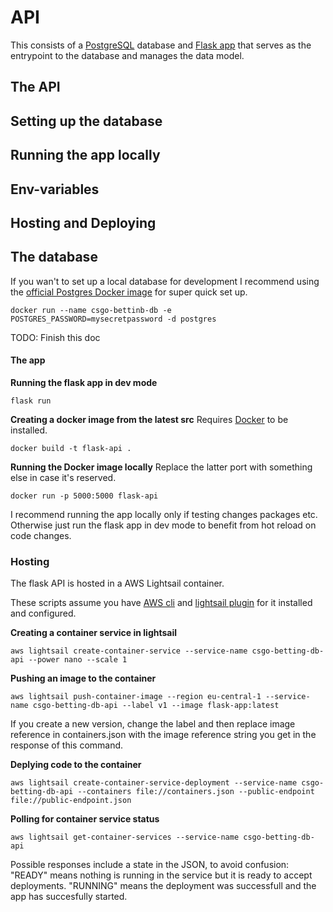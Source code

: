 # API

This consists of a [PostgreSQL](https://www.postgresql.org/) database and [Flask app](https://palletsprojects.com/p/flask/) that serves as the entrypoint to the database and manages the data model.

## The API

## Setting up the database

## Running the app locally

## Env-variables

## Hosting and Deploying

## The database

If you wan't to set up a local database for development I recommend using the [official Postgres Docker image](https://hub.docker.com/_/postgres) for super quick set up.
```
docker run --name csgo-bettinb-db -e POSTGRES_PASSWORD=mysecretpassword -d postgres
```

TODO: Finish this doc

#### The app

**Running the flask app in dev mode**
```
flask run
```

**Creating a docker image from the latest src**
Requires [Docker](https://www.docker.com/get-started/) to be installed.
```
docker build -t flask-api .
```

**Running the Docker image locally**
Replace the latter port with something else in case it's reserved.
```
docker run -p 5000:5000 flask-api
```
I recommend running the app locally only if testing changes packages etc. Otherwise just run the flask app in dev mode to benefit from hot reload on code changes.

### Hosting

The flask API is hosted in a AWS Lightsail container.

These scripts assume you have [AWS cli](https://docs.aws.amazon.com/cli/latest/userguide/cli-chap-getting-started.html) and [lightsail plugin](https://lightsail.aws.amazon.com/ls/docs/en_us/articles/amazon-lightsail-install-software) for it installed and configured.

**Creating a container service in lightsail**
```
aws lightsail create-container-service --service-name csgo-betting-db-api --power nano --scale 1
```

**Pushing an image to the container**
```
aws lightsail push-container-image --region eu-central-1 --service-name csgo-betting-db-api --label v1 --image flask-app:latest
```
If you create a new version, change the label and then replace image reference in containers.json with the image reference string you get in the response of this command.


**Deplying code to the container**
```
aws lightsail create-container-service-deployment --service-name csgo-betting-db-api --containers file://containers.json --public-endpoint file://public-endpoint.json
```

**Polling for container service status**
```
aws lightsail get-container-services --service-name csgo-betting-db-api

```
Possible responses include a state in the JSON, to avoid confusion: "READY" means nothing is running in the service but it is ready to accept deployments. "RUNNING" means the deployment was successfull and the app has succesfully started.
